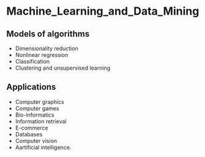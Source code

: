 # Machine_Learning_and_Data_Mining

## Models of algorithms 
- Dimensionality reduction
- Nonlinear regression
- Classification
- Clustering and unsupervised learning

## Applications 

- Computer graphics
- Computer games
- Bio-informatics
- Information retrieval
- E-commerce
- Databases
- Computer vision 
- Aartificial intelligence.
